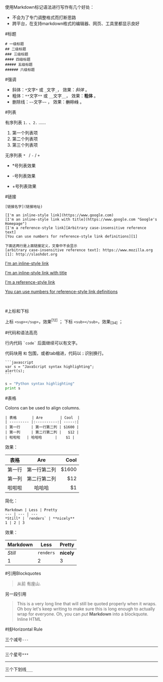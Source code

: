 
使用Markdown标记语法进行写作有几个好处：

* 不会为了专门调整格式而打断思路
* 跨平台，在支持markdown格式的编辑器、网页、工具里都显示良好 


#标题

	# 一级标题
	## 二级标题
	### 三级标题
	#### 四级标题
	##### 五级标题
	###### 六级标题

#强调

* 斜体：``*``文字``*`` 或 ``_``文字``_``， 效果：*斜体* 。
* 粗体：``**``文字``**`` 或 ``__``文字``__``， 效果：__粗体__ 。
* 删除线：``~~``文字``~~`` ， 效果：~~删除线~~ 。


#列表

有序列表 ``1.`` 、``2.`` ……

1. 第一个列表项
2. 第二个列表项
3. 第三个列表项

无序列表 ``* `` / ``-`` / ``+``

* *号列表效果
- -号列表效果
+ +号列表效果

#链接

``[链接名字](链接地址)``

	[I'm an inline-style link](https://www.google.com)
	[I'm an inline-style link with title](https://www.google.com "Google's Homepage")
	[I'm a reference-style link][Arbitrary case-insensitive reference text]
	[You can use numbers for reference-style link definitions][1]

	下面这两行是上面链接定义，文章中不会显示
	[arbitrary case-insensitive reference text]: https://www.mozilla.org
	[1]: http://slashdot.org
	

[I'm an inline-style link](https://www.google.com)

[I'm an inline-style link with title](https://www.google.com "Google's Homepage")

[I'm a reference-style link][Arbitrary case-insensitive reference text]

[You can use numbers for reference-style link definitions][1]

[arbitrary case-insensitive reference text]: https://www.mozilla.org
[1]: http://www.uegeek.com
<br>

#上标和下标


上标 ``<sup></sup>``，效果<sup>[12]</sup> ；
下标 ``<sub></sub>``，效果<sub>[34]</sub> ；

#代码和语法高亮

行内代码 `` `code` `` 后面继续可以有文字。

代码块用 ``` 和 ``` 包围，或者tab缩进，代码以`；`识别换行。

	```javascript
	var s = "JavaScript syntax highlighting";
	alert(s);
	```

```python
s = "Python syntax highlighting"
print s
```

#表格


Colons can be used to align columns.

	| 表格       | Are        | Cool  |
	| --------- |:----------:| -----:|
	| 第一行     | 第一行第二列 | $1600 |
	| 第一列     | 第二行第二列 |   $12 |
	| 啦啦啦 	| 哈哈哈      |    $1 |
	
效果：
	
| 表格       | Are        | Cool  |
| --------- |:----------:| -----:|
| 第一行     | 第一行第二列 | $1600 |
| 第一列     | 第二行第二列 |   $12 |
| 啦啦啦 	| 哈哈哈      |    $1 |

简化：

	Markdown | Less | Pretty
	--- | --- | ---
	*Still* | `renders` | **nicely**
	1 | 2 | 3
	
效果：

Markdown | Less | Pretty
--- | --- | ---
*Still* | `renders` | **nicely**
1 | 2 | 3

#引用Blockquotes

> 从前
> 有座山.

另一段引用

> This is a very long line that will still be quoted properly when it wraps. Oh boy let's keep writing to make sure this is long enough to actually wrap for everyone. Oh, you can *put* **Markdown** into a blockquote.
Inline HTML


#线Horizontal Rule



三个减号``---``

---

三个星号``***``

***

三个下划线``___``

___

